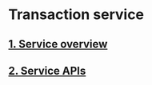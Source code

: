 # Transaction service

## [1. Service overview](docs/overview.md)
## [2. Service APIs](docs/apis.md)


